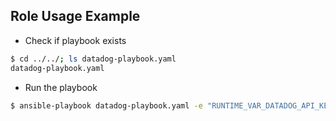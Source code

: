 ## Role Usage Example

- Check if playbook exists
```bash
$ cd ../../; ls datadog-playbook.yaml
datadog-playbook.yaml
```

- Run the playbook
```bash
$ ansible-playbook datadog-playbook.yaml -e "RUNTIME_VAR_DATADOG_API_KEY=2dd894f5******0c73474d48f" -e "RUNTIME_VAR_HOSTS=localhost"
```